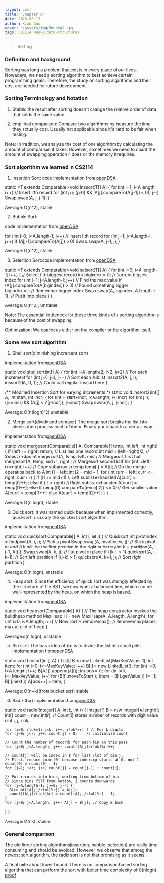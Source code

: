 ```yaml
---
layout: post
title: 'Chapter 8'
date: 2020-06-13
author: Xiao Guo
cover: '/assets/img/MountAl.jpg'
tags: CS3114 week3 data-structures
---
```


> Sorting

### Definition and background
Sorting was long a problem that exists in every place of our lives. Nowadays, we need a sorting algorithm to best achieve certain programming goals. Therefore, the study on sorting algorithms and their cost are needed for future development.

### Sorting Terminology and Notation
1. Stable: the result after sorting doesn't change the relative order of data that holds the same value.

2. empirical comparison: Compare two algorithms by measure the time they actually cost. Usually not applicable since it's hard to be fair when testing.

Note: In tradition, we analyze the cost of one algorithm by calculating the amount of comparison it takes. However, sometimes we need to count the amount of swapping operation it does or the memory it requires.

### Sort algorithm we learned in CS2114
1. Insertion Sort: code implementation from [openDSA](https://canvas.vt.edu/courses/111334/assignments/883559?module_item_id=901452)


static <T extends Comparable<T>> void inssort(T[] A) {
  for (int i=1; i<A.length; i++) // Insert i'th record
    for (int j=i; (j>0) && (A[j].compareTo(A[j-1]) < 0); j--)
      Swap.swap(A, j, j-1);
}


Average: O(n^2), stable

2. Bubble Sort: 

code implementation from [openDSA](https://canvas.vt.edu/courses/111334/assignments/883560?module_item_id=901454)


  for (int i=0; i<A.length-1; i++) // Insert i'th record
    for (int j=1; j<A.length-i; j++)
      if (A[j-1].compareTo(A[j]) > 0)
        Swap.swap(A, j-1, j);
}


Average: O(n^2), stable

3. Selection Sort:code implementation from [openDSA](https://canvas.vt.edu/courses/111334/assignments/883561?module_item_id=901456)


static <T extends Comparable<T>> void selsort(T[] A) {
  for (int i=0; i<A.length-1; i++) {       // Select i'th biggest record
    int bigindex = 0;                      // Current biggest index
    for (int j=1; j<A.length-i; j++)       // Find the max value
      if (A[j].compareTo(A[bigindex]) > 0) // Found something bigger  
        bigindex = j;                      // Remember bigger index
    Swap.swap(A, bigindex, A.length-i-1);  // Put it into place
  }
}


Average:  O(n^2), unstable

Note: The essential bottleneck for these three kinds of a sorting algorithm is because of the cost of swapping.

Optimization: We can focus either on the compiler or the algorithm itself.

### Some new sort algorithm 

1. Shell sort(diminishing increment sort)


implementation from[openDSA](https://canvas.vt.edu/courses/111334/assignments/883563?module_item_id=901461)


static void shellsort(int[] A) {
  for (int i=A.length/2; i>2; i/=2) // For each increment
    for (int j=0; j<i; j++)         // Sort each sublist
      inssort2(A, j, i);
  inssort2(A, 0, 1);     // Could call regular inssort here
}

/** Modified Insertion Sort for varying increments */
static void inssort2(int[] A, int start, int incr) {
  for (int i=start+incr; i<A.length; i+=incr)
    for (int j=i; (j>=incr) && (A[j] < A[j-incr]); j-=incr)
      Swap.swap(A, j, j-incr);
}


Average: O(n(logn)^2) unstable



2. Merge sort(divide and conquer) 
The merge sort breaks the list into pieces then process each of them. Finally put it back in a certain way.


implementation from[openDSA](https://canvas.vt.edu/courses/111334/assignments/883565?module_item_id=901465)


  static void mergesort(Comparable[] A, Comparable[] temp, int left, int right) {
  if (left == right) return;         // List has one record
  int mid = (left+right)/2;          // Select midpoint
  mergesort(A, temp, left, mid);     // Mergesort first half
  mergesort(A, temp, mid+1, right);  // Mergesort second half
  for (int i=left; i<=right; i++)    // Copy subarray to temp
    temp[i] = A[i];
  // Do the merge operation back to A
  int i1 = left;
  int i2 = mid + 1;
  for (int curr = left; curr <= right; curr++) {
    if (i1 == mid+1)                 // Left sublist exhausted
      A[curr] = temp[i2++];
    else if (i2 > right)             // Right sublist exhausted
      A[curr] = temp[i1++];
    else if (temp[i1].compareTo(temp[i2]) <= 0)  // Get smaller value
      A[curr] = temp[i1++];
    else
      A[curr] = temp[i2++];
  }
}


Average: O(n logn), stable

3. Quick sort: It was named quick because when implemented correctly, quicksort is usually the quickest sort algorithm.


implementation from[openDSA](https://canvas.vt.edu/courses/111334/assignments/883566?module_item_id=901467)


static void quicksort(Comparable[] A, int i, int j) { // Quicksort
  int pivotindex = findpivot(A, i, j);  // Pick a pivot
  Swap.swap(A, pivotindex, j);               // Stick pivot at end
  // k will be the first position in the right subarray
  int k = partition(A, i, j-1, A[j]);
  Swap.swap(A, k, j);                        // Put pivot in place
  if ((k-i) > 1) quicksort(A, i, k-1);  // Sort left partition
  if ((j-k) > 1) quicksort(A, k+1, j);  // Sort right partition
}


Average: O(n logn), unstable

4. Heap sort: Since the efficiency of quick sort was strongly effected by the structure of the BST, we now want a balanced tree, which can be well-represented by the heap, on which the heap is based.


implementation from[openDSA](https://canvas.vt.edu/courses/111334/assignments/883567?module_item_id=901469)


static void heapsort(Comparable[] A) {
  // The heap constructor invokes the buildheap method
  MaxHeap H = new MaxHeap(A, A.length, A.length);
  for (int i=0; i<A.length; i++)  // Now sort
    H.removemax(); // Removemax places max at end of heap
}


Average:o(n logn), unstable

5. Bin sort: The basic idea of bin is to divide the list into small piles.
implementation from[openDSA](https://canvas.vt.edu/courses/111334/modules/items/901470)


static void binsort(int[] A) {
  List[] B = new LinkedList[MaxKeyValue+1];
  int item;
  for (int i=0; i<=MaxKeyValue; i++)
    B[i] = new LinkedList();
  for (int i=0; i<A.length; i++) B[A[i]].append(A[i]);
  int pos = 0;
  for (int i=0; i<=MaxKeyValue; i++)
    for (B[i].moveToStart(); (item = B[i].getValue()) != -1; B[i].next())
      A[pos++] = item;
}


Average: O(n+k)(from bucket sort) stable

6. Radix Sort
implementation from[openDSA](https://canvas.vt.edu/courses/111334/assignments/883568?module_item_id=901472)



static void radix(Integer[] A, int k, int r) {
  Integer[] B = new Integer[A.length];
  int[] count = new int[r];     // Count[i] stores number of records with digit value i
  int i, j, rtok;

    for (i=0, rtok=1; i<k; i++, rtok*=r) { // For k digits
    for (j=0; j<r; j++) count[j] = 0;    // Initialize count

    // Count the number of records for each bin on this pass
    for (j=0; j<A.length; j++) count[(A[j]/rtok)%r]++;

    // count[j] will be index in B for last slot of bin j.
    // First, reduce count[0] because indexing starts at 0, not 1
    count[0] = count[0] - 1;
    for (j=1; j<r; j++) count[j] = count[j-1] + count[j];

    // Put records into bins, working from bottom of bin
    // Since bins fill from bottom, j counts downwards
    for (j=A.length-1; j>=0; j--) {
      B[count[(A[j]/rtok)%r]] = A[j];
      count[(A[j]/rtok)%r] = count[(A[j]/rtok)%r] - 1;
    }
    for (j=0; j<A.length; j++) A[j] = B[j]; // Copy B back
  }
}

Average: O(nk), stable

### General comparison

The old three sorting algorithms(insertion, bubble, selection) are really time-consuming and should be avoided. However, we observe that among the newest sort algorithm, the radix sort is not that promising as it seems.

A final note about lower bound: There is no comparison-based sorting algorithm that can perform the sort with better time complexity of O(nlogn). [proof](https://canvas.vt.edu/courses/111334/assignments/883570?module_item_id=901476)


